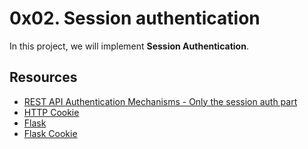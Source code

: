 ﻿
# 0x02. Session authentication




In this project, we will implement  **Session Authentication**. 

## Resources

-   [REST API Authentication Mechanisms - Only the session auth part](https://www.youtube.com/watch?v=501dpx2IjGY)
-   [HTTP Cookie](https://developer.mozilla.org/en-US/docs/Web/HTTP/Headers/Cookie)
-   [Flask](https://palletsprojects.com/p/flask/)
-   [Flask Cookie](https://flask.palletsprojects.com/en/1.1.x/quickstart/#cookies)


